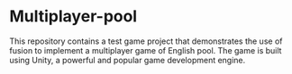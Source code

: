 # Multiplayer-pool
This repository contains a test game project that demonstrates the use of fusion to implement a multiplayer game of English pool. The game is built using Unity, a powerful and popular game development engine.
